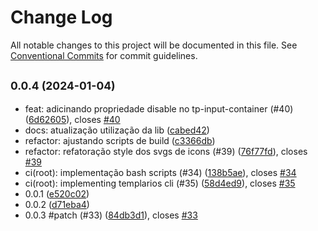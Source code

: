 # Change Log

All notable changes to this project will be documented in this file.
See [Conventional Commits](https://conventionalcommits.org) for commit guidelines.

## <small>0.0.4 (2024-01-04)</small>

- feat: adicinando propriedade disable no tp-input-container (#40) ([6d62605](https://github.com/MEDGRUPOGIT/templarios-monorepo/commit/6d62605)), closes [#40](https://github.com/MEDGRUPOGIT/templarios-monorepo/issues/40)
- docs: atualização utilização da lib ([cabed42](https://github.com/MEDGRUPOGIT/templarios-monorepo/commit/cabed42))
- refactor: ajustando scripts de build ([c3366db](https://github.com/MEDGRUPOGIT/templarios-monorepo/commit/c3366db))
- refactor: refatoração style dos svgs de icons (#39) ([76f77fd](https://github.com/MEDGRUPOGIT/templarios-monorepo/commit/76f77fd)), closes [#39](https://github.com/MEDGRUPOGIT/templarios-monorepo/issues/39)
- ci(root): implementação bash scripts (#34) ([138b5ae](https://github.com/MEDGRUPOGIT/templarios-monorepo/commit/138b5ae)), closes [#34](https://github.com/MEDGRUPOGIT/templarios-monorepo/issues/34)
- ci(root): implementing templarios cli (#35) ([58d4ed9](https://github.com/MEDGRUPOGIT/templarios-monorepo/commit/58d4ed9)), closes [#35](https://github.com/MEDGRUPOGIT/templarios-monorepo/issues/35)
- 0.0.1 ([e520c02](https://github.com/MEDGRUPOGIT/templarios-monorepo/commit/e520c02))
- 0.0.2 ([d71eba4](https://github.com/MEDGRUPOGIT/templarios-monorepo/commit/d71eba4))
- 0.0.3 #patch (#33) ([84db3d1](https://github.com/MEDGRUPOGIT/templarios-monorepo/commit/84db3d1)), closes [#33](https://github.com/MEDGRUPOGIT/templarios-monorepo/issues/33)
